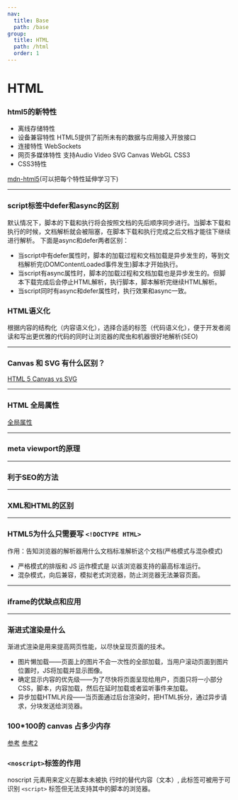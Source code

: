 ```yaml
---
nav:
  title: Base
  path: /base
group:
  title: HTML
  path: /html
  order: 1
---
```


# HTML

### html5的新特性
- 离线存储特性
- 设备兼容特性 HTML5提供了前所未有的数据与应用接入开放接口
- 连接特性 WebSockets
- 网页多媒体特性 支持Audio Video SVG Canvas WebGL CSS3
- CSS3特性

[mdn-html5](https://developer.mozilla.org/zh-CN/docs/Web/Guide/HTML/HTML5)(可以把每个特性延伸学习下)

---

### script标签中defer和async的区别

默认情况下，脚本的下载和执行将会按照文档的先后顺序同步进行。当脚本下载和执行的时候，文档解析就会被阻塞，在脚本下载和执行完成之后文档才能往下继续进行解析。
下面是async和defer两者区别：
- 当script中有defer属性时，脚本的加载过程和文档加载是异步发生的，等到文档解析完(DOMContentLoaded事件发生)脚本才开始执行。
- 当script有async属性时，脚本的加载过程和文档加载也是异步发生的。但脚本下载完成后会停止HTML解析，执行脚本，脚本解析完继续HTML解析。
- 当script同时有async和defer属性时，执行效果和async一致。


### HTML语义化
根据内容的结构化（内容语义化），选择合适的标签（代码语义化），便于开发者阅读和写出更优雅的代码的同时让浏览器的爬虫和机器很好地解析(SEO)

---

### Canvas 和 SVG 有什么区别？
[HTML 5 Canvas vs SVG](https://www.w3school.com.cn/html5/html_5_canvas_vs_svg.asp)

--- 

### HTML 全局属性
[全局属性](https://developer.mozilla.org/zh-CN/docs/Web/HTML/Global_attributes)

---

### meta viewport的原理
---

### 利于SEO的方法
---

### XML和HTML的区别

--- 

### HTML5为什么只需要写 `<!DOCTYPE HTML>`
作用：告知浏览器的解析器用什么文档标准解析这个文档(严格模式与混杂模式)
- 严格模式的排版和 JS 运作模式是 以该浏览器支持的最高标准运行。
- 混杂模式，向后兼容，模拟老式浏览器，防止浏览器无法兼容页面。
--- 
### iframe的优缺点和应用

--- 

### 渐进式渲染是什么
渐进式渲染是用来提高网页性能，以尽快呈现页面的技术。
- 图片懒加载——页面上的图片不会一次性的全部加载，当用户滚动页面到图片位置时，JS将加载并显示图像。
- 确定显示内容的优先级——为了尽快将页面呈现给用户，页面只将一小部分CSS，脚本，内容加载，然后在延时加载或者监听事件来加载。
- 异步加载HTML片段——当页面通过后台渲染时，把HTML拆分，通过异步请求，分块发送给浏览器。

### 100*100的 canvas 占多少内存
[参考](https://www.jianshu.com/p/27dd0e802809)
[参考2](https://juejin.cn/post/6844903704139661326)

### `<noscript>`标签的作用
noscript 元素用来定义在脚本未被执 行时的替代内容（文本）, 此标签可被用于可识别 `<script>` 标签但无法支持其中的脚本的浏览器。


